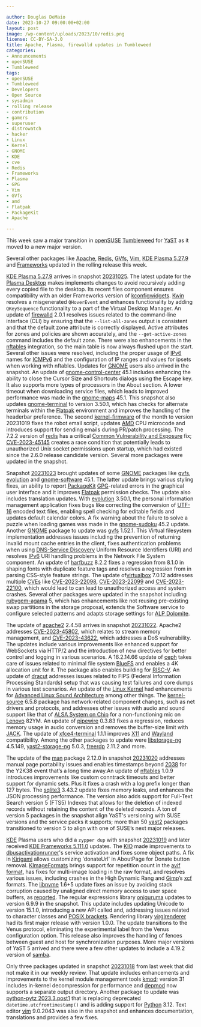 ```yaml
---

author: Douglas DeMaio 
date: 2023-10-27 09:00:00+02:00
layout: post
image: /wp-content/uploads/2023/10/redis.png
license: CC-BY-SA-3.0
title: Apache, Plasma, firewalld updates in Tumbleweed
categories:
- Announcements
- openSUSE
- Tumbleweed
tags:
- openSUSE
- Tumbleweed
- Developers
- Open Source
- sysadmin
- rolling release
- contribution
- gamers
- superuser
- distrowatch
- hacker
- Linux
- Kernel
- GNOME
- KDE
- cve
- Redis
- Frameworks
- Plasma
- GPG
- Vim
- GVfs
- amd
- Flatpak
- PackageKit
- Apache

---
```


This week saw a major transition in [openSUSE](https://get.opensuse.org/) [Tumbleweed](https://get.opensuse.org/tumbleweed/) for [YaST](https://yast.opensuse.org/) as it moved to a new major version. 

Several other packages like [Apache](https://httpd.apache.org/), [Redis](https://redis.io/), [GVfs](https://gitlab.gnome.org/GNOME/gvfs), [Vim](https://www.vim.org/), [KDE Plasma 5.27.9](https://kde.org/announcements/plasma/5/5.27.9/) and [Frameworks](https://kde.org/announcements/frameworks/5/5.111.0/) updated in the rolling release this week.

[KDE Plasma 5.27.9](https://kde.org/announcements/plasma/5/5.27.9/) arrives in snapshot [20231025](https://lists.opensuse.org/archives/list/factory@lists.opensuse.org/thread/LK4AQ7SM4SA4F6GJSN744BC2TTE6S2VH/). The latest update for the [Plasma Desktop](https://kde.org/) makes implements changes to avoid recursively adding every copied file to the desktop. Its recent files component ensures compatibility with an older Frameworks version of [kconfigwidgets](https://api.kde.org/frameworks/kconfigwidgets/html/index.html). [Kwin](https://invent.kde.org/plasma/kwin) resolves a misgenerated `QHoverEvent` and enhances functionality by adding `QKeySequence` functionality to a part of the Virtual Desktop Manager. An update of [firewalld](https://firewalld.org/) 2.0.1 resolves issues related to the command-line interface (CLI) by ensuring that the `--list-all-zones` output is consistent and that the default zone attribute is correctly displayed. Active attributes for zones and policies are shown accurately, and the `--get-active-zones` command includes the default zone. There were also enhancements in the [nftables](https://git.netfilter.org/nftables/) integration, so the main table is now always flushed upon the start. Several other issues were resolved, including the proper usage of [IPv6](https://en.wikipedia.org/wiki/IPv6) names for [ICMPv6](https://en.wikipedia.org/wiki/ICMPv6) and the configuration of IP ranges and values for ipsets when working with nftables. Updates for [GNOME](https://www.gnome.org/) users also arrived in the snapshot. An update of [gnome-control-center](https://gitlab.gnome.org/GNOME/gnome-control-center) 45.1 includes enhancing the ability to close the Cursor Size and Shortcuts dialogs using the Escape key. It also supports more types of processors in the About section. A lower timeout when downloading service files, which leads to improved performance was made in the [gnome-maps](https://gitlab.gnome.org/GNOME/gnome-maps) 45.1. This snapshot also updates [gnome-terminal](https://gitlab.gnome.org/GNOME/gnome-terminal) to version 3.50.1, which has checks for alternate terminals within the [Flatpak](https://flatpak.org/) environment and improves the handling of the headerbar preference. The second [kernel-firmware](https://git.kernel.org/pub/scm/linux/kernel/git/firmware/linux-firmware.git) of the month to version 20231019 fixes the robot email script, updates [AMD](https://www.amd.com/en) CPU microcode and introduces support for sending emails during PR/patch processing. The 7.2.2 version of [redis](https://redis.io/) has a critical [Common Vulnerability and Exposure](https://en.wikipedia.org/wiki/Common_Vulnerabilities_and_Exposures) fix; [CVE-2023-45145](https://www.suse.com/security/cve/CVE-2023-45145.html) creates a race condition that potentially leads to unauthorized Unix socket permissions upon startup, which had existed since the 2.6.0 release candidate version. Several more packages were updated in the snapshot.

Snapshot [20231023](https://lists.opensuse.org/archives/list/factory@lists.opensuse.org/thread/2DPU4IJJPBQJ637NL5AEO4EVYGMGQZHV/) brought updates of some [GNOME](https://www.gnome.org/) packages like [gvfs](https://gitlab.gnome.org/GNOME/gvfs), [evolution](https://wiki.gnome.org/Apps/Evolution) and [gnome-software](https://gitlab.gnome.org/GNOME/gnome-software) 45.1. The latter update brings various styling fixes, an ability to report [PackageKit](https://www.freedesktop.org/software/PackageKit/) [GPG](https://gnupg.org/)-related errors in the graphical user interface and it improves [Flatpak](https://flatpak.org/) permission checks. The update also includes translation updates. With [evolution](https://wiki.gnome.org/Apps/Evolution) 3.50.1, the personal information management application fixes bugs like correcting the conversion of [UTF-16](https://en.wikipedia.org/wiki/UTF-16) encoded text files, enabling spell checking for editable fields and updates default calendar colors. A fix warning about the failure to solve a puzzle when loading games was made in the [gnome-sudoku](https://wiki.gnome.org/Apps/Sudoku) 45.2 update. Another [GNOME](https://www.gnome.org/) package to update was [gvfs](https://gitlab.gnome.org/GNOME/gvfs) 1.52.1. This Virtual filesystem implementation addresses issues including the prevention of returning invalid mount cache entries in the client, fixes authentication problems when using [DNS-Service Discovery](http://www.dns-sd.org/) Uniform Resource Identifiers (URI) and resolves [IPv6](https://en.wikipedia.org/wiki/IPv6) URI handling problems in the Network File System component. An update of [harfbuzz](https://github.com/harfbuzz/harfbuzz) 8.2.2 fixes a regression from 8.1.0 in shaping fonts with duplicate feature tags and resolves a regression from in parsing CSS-style feature strings. The update of[virtualbox](https://www.virtualbox.org/) 7.0.12 addresses multiple [CVEs](https://en.wikipedia.org/wiki/Common_Vulnerabilities_and_Exposures) like [CVE-2023-22098](https://www.suse.com/security/cve/CVE-2023-22098.html), [CVE-2023-22099](https://www.suse.com/security/cve/CVE-2023-22099.html) and [CVE-2023-22100](https://www.suse.com/security/cve/CVE-2023-22100.html), which would lead to can lead to unauthorized access and system crashes. Several other packages were updated in the snapshot including [rubygem-agama](https://rubygems.org/gems/agama) 5, which has enhancements like not reusing pre-existing swap partitions in the storage proposal, extends the Software service to configure selected patterns and adapts storage settings for [ALP Dolomite](https://documentation.suse.com/alp/dolomite/html/alp-dolomite/index.html).

The update of [apache2](https://httpd.apache.org/) 2.4.58 arrives in snapshot [20231022](https://lists.opensuse.org/archives/list/factory@lists.opensuse.org/thread/WGX2J7NJP6EF6E4WYZK2LOTUKZ5V5WRV/). Apache2 addresses [CVE-2023-45802](https://www.suse.com/security/cve/CVE-2023-45802.html), which relates to stream memory management, and [CVE-2023-43622](https://www.suse.com/security/cve/CVE-2023-43622.html), which addresses a DoS vulnerability. The updates include various improvements like enhanced support for WebSockets via HTTP/2 and the introduction of new directives for better control and logging in various scenarios. A 16.2.14.66 update of [ceph](https://ceph.io/) takes care of issues related to minimal file system [BlueFS](https://www.ibm.com/docs/en/storage-ceph/5?topic=bluestore-ceph-bluefs) and enables a 4K allocation unit for it. The package also enables building for [RISC-V](https://riscv.org/). An update of [dracut](https://dracut.wiki.kernel.org/index.php/Main_Page) addresses issues related to FIPS (Federal Information Processing Standards) setup that was causing test failures and core dumps in various test scenarios. An update of the [Linux Kernel](https://www.kernel.org/) had enhancements for [Advanced Linux Sound Architecture](https://en.wikipedia.org/wiki/Advanced_Linux_Sound_Architecture) among other things. The [kernel-source](https://www.kernel.org/) 6.5.8 package has network-related component changes, such as net drivers and protocols, and addresses other issues with audio and sound support like that of [ALSA System on Chip](https://www.kernel.org/doc/html/v4.10/sound/soc/platform.html) for a non-functioning mic on [Lenovo](https://www.lenovo.com) 82YM. An update of [pipewire](https://pipewire.org/) 0.3.83 fixes a regression, reduces memory usage in audio conversion and removes the buffer-size limit with [JACK](https://jackaudio.org/). The update of [xfce4-terminal](https://gitlab.xfce.org/apps/xfce4-terminal) 1.1.1 improves [X11](https://en.wikipedia.org/wiki/X_Window_System) and [Wayland](https://wayland.freedesktop.org/) compatibility. Among the other packages to update were [libstorage-ng](https://github.com/openSUSE/libstorage-ng) 4.5.149, [yast2-storage-ng](https://github.com/yast/yast-storage-ng) 5.0.3, [freerdp](https://www.freerdp.com/) 2.11.2 and more.

The update of the [man](https://manpages.opensuse.org/) package 2.12.0 in snapshot [20231020](https://lists.opensuse.org/archives/list/factory@lists.opensuse.org/thread/44TV6N3JUAJ4W353LS7F74LY2PLUGFD2/) addresses manual page portability issues and enables timestamps beyond [2038](https://en.wikipedia.org/wiki/Year_2038_problem) for the Y2K38 event that’s a long time away.An update of [nftables](https://git.netfilter.org/nftables/) 1.0.9 introduces improvements like custom conntrack timeouts and better support for dynamic sets. Plus it fixes a crash with a log prefix longer than 127 bytes. The [sqlite3](https://www.sqlite.org/index.html) 3.43.2 update fixes memory leaks, and enhances the JSON processing performance. The version also adds support for Full-Text Search version 5 (FTS5) Indexes that allows for the deletion of indexed records without retaining the content of the deleted records. A ton of version 5 packages in the snapshot align YaST's versioning with SUSE versions and the service packs it supports; more than 50 [yast2](https://github.com/yast/yast-yast2) packages transitioned to version 5 to align with one of SUSE’s next major releases.

[KDE](https://kde.org) Plasma users who did a `zypper dup` with snapshot [20231019](https://lists.opensuse.org/archives/list/factory@lists.opensuse.org/thread/VTQ4WWG7UKXJNGCYASW2GTPFJYXAESOC/) and later received [KDE Frameworks 5.111.0](https://kde.org/announcements/frameworks/5/5.111.0/) updates. The [KIO](https://api.kde.org/frameworks/kio/html/index.html) made improvements to [dbusactivationrunner](https://www.freedesktop.org/wiki/Software/dbus/)'s service activation and fixes some object paths. A fix in [Kirigami](https://github.com/KDE/kirigami) allows customizing 'donateUrl' in AboutPage for Donate button removal. [KImageFormats](https://api.kde.org/frameworks/kimageformats/html/index.html) brings support for repetition count in the [avif format](https://web.dev/learn/images/avif), has fixes for multi-image loading in the raw format, and resolves various issues, including crashes in the High Dynamic Rang and [Gimp](https://gitlab.gnome.org/GNOME/gimp)’s [xcf](https://en.wikipedia.org/wiki/XCF_(file_format)) formats. The [libnvme](https://github.com/linux-nvme/libnvme) 1.6+5 update fixes an issue by avoiding stack corruption caused by unaligned direct memory access to user space buffers, as [reported](https://github.com/linux-nvme/libnvme/pull/727). The regular expressions library   [oniguruma](https://github.com/kkos/oniguruma) updates to version 6.9.9 in the snapshot. This update includes updating Unicode to version 15.1.0, introducing a new API called and, addressing issues related to character classes and [POSIX brackets](https://en.wikibooks.org/wiki/Regular_Expressions/POSIX_Basic_Regular_Expressions). Rendering library [virglrenderer](https://software.opensuse.org/package/virglrenderer) had its first major release with version 1.0.0. The update transitions to the Venus protocol, eliminating the experimental label from the Venus configuration option. This release also improves the handling of fences between guest and host for synchronization purposes. More major versions of YaST 5 arrived and there were a few other updates to include a 4.19.2 version of [samba](https://www.samba.org/).

Only three packages updated in snapshot [20231018](https://lists.opensuse.org/archives/list/factory@lists.opensuse.org/thread/PU3NO2S35IJRIQGHIVDM2QAT76LZ3VJ6/) from last week that did not make it in our weekly review. That update includes enhancements and improvements to the kernel module management tools [kmod](https://git.kernel.org/pub/scm/utils/kernel/kmod/kmod.git); version 31 includes in-kernel decompression for performance and [depmod](https://linux.die.net/man/8/depmod) now supports a separate output directory. Another package to update was [python-pytz 2023.3.post1](https://pypi.org/project/pytz/) that is replacing deprecated `datetime.utcfromtimestamp()` and is adding support for [Python](https://www.python.org/) 3.12. Text editor [vim](https://www.vim.org/) 9.0.2043 was also in the snapshot and enhances documentation, translations and provides a few fixes.

<meta name="openSUSE, Tumbleweed, Developers, sysadmin, user, Open Source, rolling release, gamers, superuser, distrowatch, hacker, Linux, kernel, gnome, cve, python, frameworks, KDE, PipeWire, vim, samba, YaST, kmod, plasma, GNOME, jack, wayland, harfbuzz, gvfs, amd, redis, man" content="HTML,CSS,XML,JavaScript">
